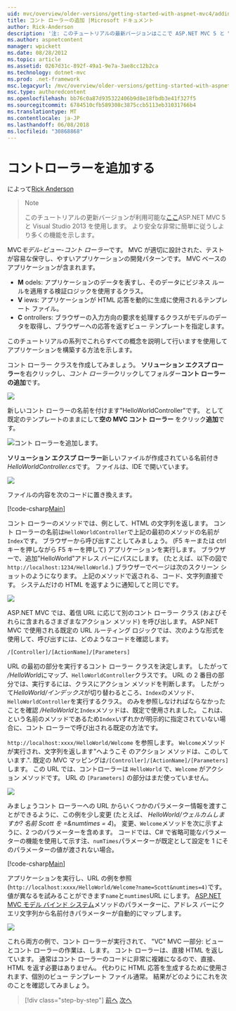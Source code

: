 ```yaml
---
uid: mvc/overview/older-versions/getting-started-with-aspnet-mvc4/adding-a-controller
title: コント ローラーの追加 |Microsoft ドキュメント
author: Rick-Anderson
description: '注: このチュートリアルの最新バージョンはここで ASP.NET MVC 5 と Visual Studio 2013 を使用します。 安全な非常に簡単に従い、デモをお勧めしています.'
ms.author: aspnetcontent
manager: wpickett
ms.date: 08/28/2012
ms.topic: article
ms.assetid: 0267d31c-892f-49a1-9e7a-3ae8cc12b2ca
ms.technology: dotnet-mvc
ms.prod: .net-framework
msc.legacyurl: /mvc/overview/older-versions/getting-started-with-aspnet-mvc4/adding-a-controller
msc.type: authoredcontent
ms.openlocfilehash: bb76c0a87d935322406b9d8e18fbdb3e41f327f5
ms.sourcegitcommit: 6784510cfb589308c3875ccb5113eb31031766b4
ms.translationtype: MT
ms.contentlocale: ja-JP
ms.lasthandoff: 06/08/2018
ms.locfileid: "30868868"
---
```

<a name="adding-a-controller"></a>コントローラーを追加する
====================
によって[Rick Anderson](https://github.com/Rick-Anderson)

> > [!NOTE]
> > このチュートリアルの更新バージョンが利用可能な[ここ](../../getting-started/introduction/getting-started.md)ASP.NET MVC 5 と Visual Studio 2013 を使用します。 より安全な非常に簡単に従うしより多くの機能を示します。


MVC*モデル-ビュー-コント ローラー*です。 MVC が適切に設計された、テストが容易な保守し、やすいアプリケーションの開発パターンです。 MVC ベースのアプリケーションが含まれます。

- **M** odels: アプリケーションのデータを表すし、そのデータにビジネス ルールを適用する検証ロジックを使用するクラス。
- **V** iews: アプリケーションが HTML 応答を動的に生成に使用されるテンプレート ファイル。
- **C** ontrollers: ブラウザーの入力方向の要求を処理するクラスがモデルのデータを取得し、ブラウザーへの応答を返すビュー テンプレートを指定します。

このチュートリアルの系列でこれらすべての概念を説明して行いますを使用してアプリケーションを構築する方法を示します。

コント ローラー クラスを作成してみましょう。 **ソリューション エクスプ ローラー**を右クリックし、*コント ローラー*クリックしてフォルダー**コント ローラーの追加**です。

![](adding-a-controller/_static/image1.png)

新しいコント ローラーの名前を付けます&quot;HelloWorldController&quot;です。 として既定のテンプレートのままにして**空の MVC コント ローラー**  をクリック**追加**です。

![コント ローラーを追加します。](adding-a-controller/_static/image2.png)

**ソリューション エクスプ ローラー**新しいファイルが作成されている名前付き*HelloWorldController.cs*です。 ファイルは、IDE で開いています。

![](adding-a-controller/_static/image3.png)

ファイルの内容を次のコードに置き換えます。

[!code-csharp[Main](adding-a-controller/samples/sample1.cs)]

コント ローラーのメソッドでは、例として、HTML の文字列を返します。 コント ローラーの名前は`HelloWorldController`で上記の最初のメソッドの名前が`Index`です。 ブラウザーから呼び出すことしてみましょう。 (F5 キーまたは ctrl キーを押しながら F5 キーを押して) アプリケーションを実行します。 ブラウザーで、追加&quot;HelloWorld&quot;アドレス バーにパスにします。 (たとえば、以下の図で`http://localhost:1234/HelloWorld.`) ブラウザーでページは次のスクリーン ショットのようになります。 上記のメソッドで返される、コード、文字列直接です。 システムだけの HTML を返すように通知してと同じです。

![](adding-a-controller/_static/image4.png)

ASP.NET MVC では、着信 URL に応じて別のコント ローラー クラス (およびそれらに含まれるさまざまなアクション メソッド) を呼び出します。 ASP.NET MVC で使用される既定の URL ルーティング ロジックでは、次のような形式を使用して、呼び出すには、どのようなコードを確認します。

`/[Controller]/[ActionName]/[Parameters]`

URL の最初の部分を実行するコント ローラー クラスを決定します。 したがって */HelloWorld*にマップ、`HelloWorldController`クラスです。 URL の 2 番目の部分では、実行するには、クラスにアクション メソッドを判断します。 したがって*HelloWorld/インデックス*が切り替わるところ、`Index`のメソッド、`HelloWorldController`を実行するクラス。 のみを参照しなければならなかったことを確認 */HelloWorld*と`Index`メソッドは、既定で使用されました。 これは、という名前のメソッドであるため`Index`いずれかが明示的に指定されていない場合に、コント ローラーで呼び出される既定の方法です。

`http://localhost:xxxx/HelloWorld/Welcome` を参照します。 `Welcome`メソッドが実行され、文字列を返します&quot;へようこそ のアクション メソッドは、このしています.&quot;. 既定の MVC マッピングは`/[Controller]/[ActionName]/[Parameters]`します。 この URL では、コントローラーは `HelloWorld` で、`Welcome` がアクション メソッドです。 URL の `[Parameters]` の部分はまだ使っていません。

![](adding-a-controller/_static/image5.png)

みましょうコント ローラーへの URL からいくつかのパラメーター情報を渡すことができるように、この例を少し変更 (たとえば、 *HelloWorld/ウェルカムしますか? 名前 Scott を =&amp;numtimes = 4*)。 変更、`Welcome`メソッドを次に示すように、2 つのパラメーターを含めます。 コードでは、C# で省略可能なパラメーターの機能を使用して示す注、`numTimes`パラメーターが既定として設定を 1 にそのパラメーターの値が渡されない場合。

[!code-csharp[Main](adding-a-controller/samples/sample2.cs)]

アプリケーションを実行し、URL の例を参照 (`http://localhost:xxxx/HelloWorld/Welcome?name=Scott&numtimes=4)`です。 値が異なるを試みることができます`name`と`numtimes`URL にします。 [ASP.NET MVC モデル バインド システム](http://odetocode.com/Blogs/scott/archive/2009/04/27/6-tips-for-asp-net-mvc-model-binding.aspx)メソッドのパラメーターに、アドレス バーにクエリ文字列から名前付きパラメーターが自動的にマップします。

![](adding-a-controller/_static/image6.png)

これら両方の例で、コント ローラーが実行されて、 &quot;VC&quot; MVC 一部分: ビューとコント ローラーの作業は、します。 コント ローラーは、直接 HTML を返しています。 通常はコント ローラーのコードに非常に複雑になるので、直接、HTML を返す必要はありません。 代わりに HTML 応答を生成するために使用されます、個別のビュー テンプレート ファイル通常。 結果がどのようにこれを次のことを確認してみましょう。

> [!div class="step-by-step"]
> [前へ](intro-to-aspnet-mvc-4.md)
> [次へ](adding-a-view.md)
